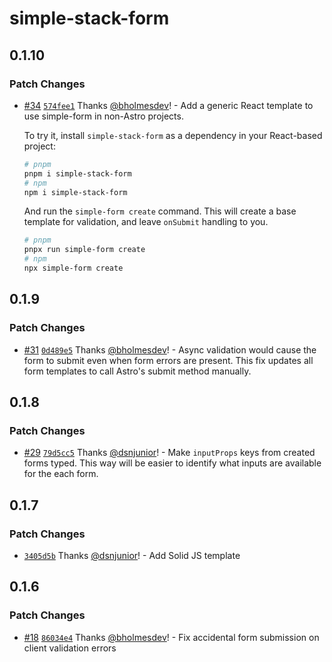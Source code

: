 # simple-stack-form

## 0.1.10

### Patch Changes

- [#34](https://github.com/bholmesdev/simple-stack/pull/34) [`574fee1`](https://github.com/bholmesdev/simple-stack/commit/574fee1bf5cd3a78d36d412ecee4f87c75cc6999) Thanks [@bholmesdev](https://github.com/bholmesdev)! - Add a generic React template to use simple-form in non-Astro projects.

  To try it, install `simple-stack-form` as a dependency in your React-based project:

  ```bash
  # pnpm
  pnpm i simple-stack-form
  # npm
  npm i simple-stack-form
  ```

  And run the `simple-form create` command. This will create a base template for validation, and leave `onSubmit` handling to you.

  ```bash
  # pnpm
  pnpx run simple-form create
  # npm
  npx simple-form create
  ```

## 0.1.9

### Patch Changes

- [#31](https://github.com/bholmesdev/simple-stack/pull/31) [`0d489e5`](https://github.com/bholmesdev/simple-stack/commit/0d489e5f356e607a97a06766f9549666c599dae0) Thanks [@bholmesdev](https://github.com/bholmesdev)! - Async validation would cause the form to submit even when form errors are present. This fix updates all form templates to call Astro's submit method manually.

## 0.1.8

### Patch Changes

- [#29](https://github.com/bholmesdev/simple-stack/pull/29) [`79d5cc5`](https://github.com/bholmesdev/simple-stack/commit/79d5cc53fe1f6bb108e5ecb13b089d730b6c73c1) Thanks [@dsnjunior](https://github.com/dsnjunior)! - Make `inputProps` keys from created forms typed. This way will be easier to identify what inputs are available for the each form.

## 0.1.7

### Patch Changes

- [`3405d5b`](https://github.com/bholmesdev/simple-stack/commit/3405d5baa881460aaa98e03dc096b9f720824ae9) Thanks [@dsnjunior](https://github.com/dsnjunior)! - Add Solid JS template

## 0.1.6

### Patch Changes

- [#18](https://github.com/bholmesdev/simple-stack/pull/18) [`86034e4`](https://github.com/bholmesdev/simple-stack/commit/86034e4f0880f254fa033a09a66bd8c59b85e4a7) Thanks [@bholmesdev](https://github.com/bholmesdev)! - Fix accidental form submission on client validation errors
